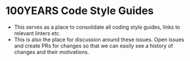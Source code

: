 # 100YEARS Code Style Guides

* This serves as a place to consolidate all coding style guides, links to relevant linters etc.
* This is also the place for discussion around these issues. Open issues and create PRs for changes so that we can easily see a history of changes and their motivations.
